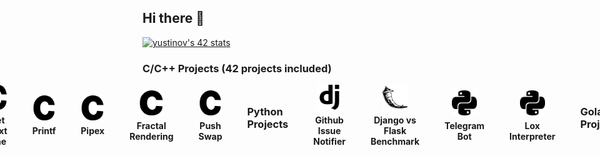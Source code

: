 ## Hi there 👋

[![yustinov's 42 stats](https://badge.mediaplus.ma/darkblue/yustinov)](https://github.com/oakoudad/badge42)

### C/C++ Projects (42 projects included)
<div style="display: flex; justify-content: center; align-items: center; gap: 40px;">
  <div style="text-align: center;">
    <a href="https://github.com/cvrs3d/42prague-core-philosophers">
      <img src="https://raw.githubusercontent.com/cvrs3d/cvrs3d/main/assets/icons/c.svg" width="40" height="40" alt="C Icon">
    </a>
    <p style="margin: 5px 0 0; font-weight: bold;">Philosophers</p>
  </div>
<div style="display: flex; justify-content: center; align-items: center; gap: 40px;">
  <div style="text-align: center;">
    <a href="https://github.com/cvrs3d/42prague-core-libft">
      <img src="https://raw.githubusercontent.com/cvrs3d/cvrs3d/main/assets/icons/c.svg" width="40" height="40" alt="C Icon">
    </a>
    <p style="margin: 5px 0 0; font-weight: bold;">LibFT</p>
  </div>
  <div style="text-align: center;">
    <a href="https://github.com/cvrs3d/42prague-core-gnl">
      <img src="https://raw.githubusercontent.com/cvrs3d/cvrs3d/main/assets/icons/c.svg" width="40" height="40" alt="C Icon">
    </a>
    <p style="margin: 5px 0 0; font-weight: bold;">Get Next Line</p>
  </div>
  <div style="text-align: center;">
    <a href="https://github.com/cvrs3d/42prague-core-printf">
      <img src="https://raw.githubusercontent.com/cvrs3d/cvrs3d/main/assets/icons/c.svg" width="40" height="40" alt="C Icon">
    </a>
    <p style="margin: 5px 0 0; font-weight: bold;">Printf</p>
  </div>
  <div style="text-align: center;">
    <a href="https://github.com/cvrs3d/42prague-core-pipex">
      <img src="https://raw.githubusercontent.com/cvrs3d/cvrs3d/main/assets/icons/c.svg" width="40" height="40" alt="C Icon">
    </a>
    <p style="margin: 5px 0 0; font-weight: bold;">Pipex</p>
  </div>
  <div style="text-align: center;">
    <a href="https://github.com/cvrs3d/42prague-core-fract0l">
      <img src="https://raw.githubusercontent.com/cvrs3d/cvrs3d/main/assets/icons/c.svg" width="40" height="40" alt="C Icon">
    </a>
    <p style="margin: 5px 0 0; font-weight: bold;">Fractal Rendering</p>
  </div>
  <div style="text-align: center;">
    <a href="https://github.com/cvrs3d/42prague-core-push_swap">
      <img src="https://raw.githubusercontent.com/cvrs3d/cvrs3d/main/assets/icons/c.svg" width="40" height="40" alt="C Icon">
    </a>
    <p style="margin: 5px 0 0; font-weight: bold;">Push Swap</p>
  </div>
</div>

### Python Projects
<div style="display: flex; justify-content: center; align-items: center; gap: 40px;">
  <div style="text-align: center;">
    <a href="https://github.com/cvrs3d/gin">
      <img src="https://raw.githubusercontent.com/cvrs3d/cvrs3d/main/assets/icons/django.svg" width="40" height="40" alt="C Icon">
    </a>
    <p style="margin: 5px 0 0; font-weight: bold;">Github Issue Notifier</p>
  </div>
  <div style="text-align: center;">
    <a href="https://github.com/cvrs3d/django_vs_flask_benchmark">
      <img src="https://raw.githubusercontent.com/cvrs3d/cvrs3d/main/assets/icons/flask.svg" width="40" height="40" alt="C Icon">
    </a>
    <p style="margin: 5px 0 0; font-weight: bold;">Django vs Flask Benchmark</p>
  </div>
  <div style="text-align: center;">
    <a href="https://github.com/cvrs3d/restaurant_bot">
      <img src="https://raw.githubusercontent.com/cvrs3d/cvrs3d/main/assets/icons/python.svg" width="40" height="40" alt="C Icon">
    </a>
    <p style="margin: 5px 0 0; font-weight: bold;">Telegram Bot</p>
  </div>
  <div style="text-align: center;">
    <a href="https://github.com/cvrs3d/lox_interpreter">
      <img src="https://raw.githubusercontent.com/cvrs3d/cvrs3d/main/assets/icons/python.svg" width="40" height="40" alt="C Icon">
    </a>
    <p style="margin: 5px 0 0; font-weight: bold;">Lox Interpreter</p>
  </div>
</div>

### Golang Projects
<div style="display: flex; justify-content: center; align-items: center; gap: 40px;">
  <div style="text-align: center;">
    <a href="https://github.com/cvrs3d/codecrafters_go_myshell">
      <img src="https://raw.githubusercontent.com/cvrs3d/cvrs3d/main/assets/icons/go.svg" width="40" height="40" alt="C Icon">
    </a>
    <p style="margin: 5px 0 0; font-weight: bold;">Simple Shell Project</p>
  </div>
</div>

### Csharp Projects
